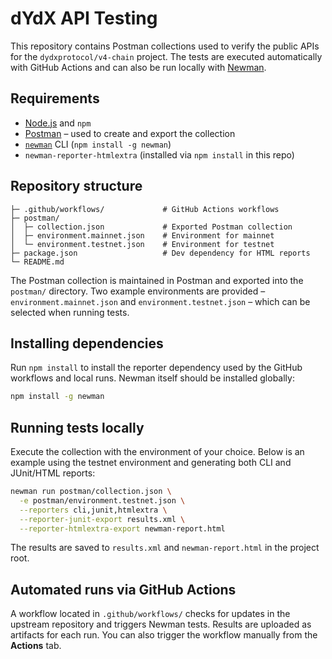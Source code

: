 # dYdX API Testing

This repository contains Postman collections used to verify the public APIs for the `dydxprotocol/v4-chain` project. The tests are executed automatically with GitHub Actions and can also be run locally with [Newman](https://github.com/postmanlabs/newman).

## Requirements

* [Node.js](https://nodejs.org/) and `npm`
* [Postman](https://www.postman.com/) – used to create and export the collection
* [`newman`](https://github.com/postmanlabs/newman) CLI (`npm install -g newman`)
* `newman-reporter-htmlextra` (installed via `npm install` in this repo)

## Repository structure

```
├─ .github/workflows/             # GitHub Actions workflows
├─ postman/
│  ├─ collection.json             # Exported Postman collection
│  ├─ environment.mainnet.json    # Environment for mainnet
│  └─ environment.testnet.json    # Environment for testnet
├─ package.json                   # Dev dependency for HTML reports
└─ README.md
```

The Postman collection is maintained in Postman and exported into the `postman/` directory. Two example environments are provided – `environment.mainnet.json` and `environment.testnet.json` – which can be selected when running tests.

## Installing dependencies

Run `npm install` to install the reporter dependency used by the GitHub workflows and local runs. Newman itself should be installed globally:

```bash
npm install -g newman
```

## Running tests locally

Execute the collection with the environment of your choice. Below is an example using the testnet environment and generating both CLI and JUnit/HTML reports:

```bash
newman run postman/collection.json \
  -e postman/environment.testnet.json \
  --reporters cli,junit,htmlextra \
  --reporter-junit-export results.xml \
  --reporter-htmlextra-export newman-report.html
```

The results are saved to `results.xml` and `newman-report.html` in the project root.

## Automated runs via GitHub Actions

A workflow located in `.github/workflows/` checks for updates in the upstream repository and triggers Newman tests. Results are uploaded as artifacts for each run. You can also trigger the workflow manually from the **Actions** tab.

